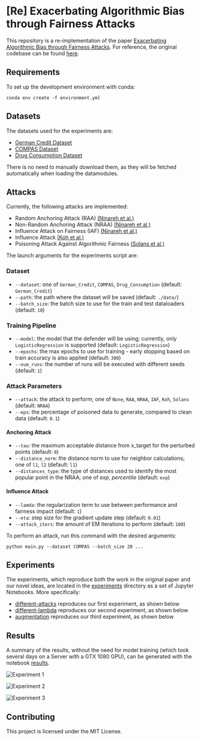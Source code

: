 # [Re] Exacerbating Algorithmic Bias through Fairness Attacks

This repository is a re-implementation of the paper [Exacerbating Algorithmic Bias through Fairness Attacks](https://arxiv.org/abs/2012.08723). For reference, the original codebase can be found [here](https://github.com/Ninarehm/attack).

## Requirements

To set up the development environment with conda:

```setup
conda env create -f environment.yml
```

## Datasets

The datasets used for the experiments are:

- [German Credit Dataset](https://archive.ics.uci.edu/ml/datasets/statlog+(german+credit+data))
- [COMPAS Dataset](https://github.com/propublica/compas-analysis)
- [Drug Consumption Dataset](https://archive.ics.uci.edu/ml/datasets/Drug+consumption+%28quantified%29)

There is no need to manually download them, as they will be fetched automatically when loading the datamodules.

## Attacks

Currently, the following attacks are implemented:

- Random Anchoring Attack (RAA) [(Ninareh et al.)](https://arxiv.org/abs/2012.08723)
- Non-Random Anchoring Attack (NRAA) [(Ninareh et al.)](https://arxiv.org/abs/2012.08723)
- Influence Attack on Fairness (IAF) [(Ninareh et al.)](https://arxiv.org/abs/2012.08723)
- Influence Attack [(Koh et al.)](https://arxiv.org/abs/1703.04730)
- Poisoning Attack Against Algorithmic Fairness [(Solans et al.)](https://arxiv.org/abs/2004.07401)

The launch arguments for the experiments script are:

### Dataset

- `--dataset`: one of `German_Credit`, `COMPAS`, `Drug_Consumption` (default: `German_Credit`)
- `--path`: the path where the dataset will be saved (default: `./data/`)
- `--batch_size`: the batch size to use for the train and test dataloaders (default: `10`)

### Training Pipeline

- `--model`: the model that the defender will be using; currently, only `LogisticRegression` is supported (default: `LogisticRegression`)
- `--epochs`: the max epochs to use for training - early stopping based on train accuracy is also applied (default: `300`)
- `--num_runs`: the number of runs will be executed with different seeds (default: `1`)

### Attack Parameters

- `--attack`: the attack to perform; one of `None`, `RAA`, `NRAA`, `IAF`, `Koh`, `Solans` (default: `NRAA`)
- `--eps`: the percentage of poisoned data to generate, compared to clean data (default: `0.1`)

#### Anchoring Attack

- `--tau`: the maximum acceptable distance from x_target for the perturbed points (default: `0`)
- `--distance_norm`: the distance norm to use for neighbor calculations; one of `l1`, `l2` (default: `l1`)
- `--distances_type`: the type of distances used to identify the most popular point in the NRAA; one of *exp*, *percentile* (default: `exp`)

#### Influence Attack

- `--lamda`: the regularization term to use between performance and fairness impact (default: `1`)
- `--eta`: step size for the gradient update step (default: `0.01`)
- `--attack_iters`: the amount of EM iterations to perform (default: `100`)

To perform an attack, run this command with the desired arguments:

```train
python main.py --dataset COMPAS --batch_size 20 ...
```

## Experiments

The experiments, which reproduce both the work in the original paper and our novel ideas, are located in the [experiments](experiments/) directory as a set of Jupyter Notebooks. More specifically:

- [different-attacks](experiments/different-attacks.ipynb)  reproduces our first experiment, as shown below
- [different-lambda](experiments/different-lambda.ipynb) reproduces our second experiment, as shown below
- [augmentation](experiments/augmentation.ipynb) reproduces our third experiment, as shown below

## Results

A summary of the results, without the need for model training (which took several days on a Server with a GTX 1080 GPU), can be generated with the notebook [results](results/plot_results.ipynb).

![Experiment 1](results/exp-1.jpg)

![Experiment 2](results/exp-2.jpg)

![Experiment 3](results/exp-3.jpg)

## Contributing

This project is licensed under the MIT License.